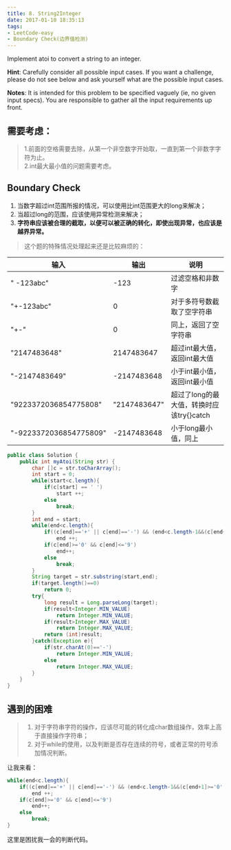 ```yaml
---
title: 8. String2Integer
date: 2017-01-10 18:35:13
tags:
- LeetCode-easy
- Boundary Check(边界值检测)
---
```


Implement atoi to convert a string to an integer.

**Hint**: Carefully consider all possible input cases. If you want a challenge, please do not see below and ask yourself what are the possible input cases.

**Notes**: It is intended for this problem to be specified vaguely (ie, no given input specs). You are responsible to gather all the input requirements up front.

<!--more-->

## 需要考虑：
>1.前面的空格需要去除，从第一个非空数字开始取，一直到第一个非数字字符为止。<br>
>2.int最大最小值的问题需要考虑。

## Boundary Check

1. 当数字超过int范围所报的情况，可以使用比int范围更大的long来解决；
2. 当超过long的范围，应该使用异常检测来解决；
3. **字符串应该被合理的截取，以便可以被正确的转化，即使出现异常，也应该是越界异常。**

>这个题的特殊情况处理起来还是比较麻烦的：

输入 | 输出 | 说明 
------------ | ------------- | ------------- |
"   -123abc" | -123 | 过滤空格和非数字 |
"+-123abc" | 0 | 对于多符号数截取了空字符串 |
"+-" | 0 | 同上，返回了空字符串 |
"2147483648" | 2147483647 | 超过int最大值，返回int最大值 |
"-2147483649" |  -2147483648 | 小于int最小值，返回int最小值 |
"9223372036854775808" | "2147483647" | 超过了long的最大值，转换时应该try{}catch |
"-9223372036854775809" |-2147483648 | 小于long最小值，同上 |

```java
public class Solution {
    public int myAtoi(String str) {
        char []c = str.toCharArray();
        int start = 0;
        while(start<c.length){
            if(c[start] == ' ')
                start ++;
            else
                break;
        }
        int end = start;
        while(end<c.length){
            if((c[end]=='+' || c[end]=='-') && (end<c.length-1&&(c[end+1]>='0' && c[end+1]<='9')))
                end ++;
            if(c[end]>='0' && c[end]<='9')
                end++;
            else
                break;
        }
        String target = str.substring(start,end);
        if(target.length()==0)
            return 0;
        try{
            long result = Long.parseLong(target);
            if(result<Integer.MIN_VALUE)
                return Integer.MIN_VALUE;
            if(result>Integer.MAX_VALUE)
                return Integer.MAX_VALUE;
            return (int)result;
        }catch(Exception e){
            if(str.charAt(0)=='-')
                return Integer.MIN_VALUE;
            else
                return Integer.MAX_VALUE;
        }
    }
}
```

## 遇到的困难

>1. 对于字符串字符的操作，应该尽可能的转化成char数组操作，效率上高于直接操作字符串；
>2. 对于while的使用，以及判断是否存在连续的符号，或者正常的符号添加情况判断。

让我来看：

```java
while(end<c.length){
    if((c[end]=='+' || c[end]=='-') && (end<c.length-1&&(c[end+1]>='0' && c[end+1]<='9')))
        end ++;
    if(c[end]>='0' && c[end]<='9')
        end++;
    else
        break;
}
```
这里是困扰我一会的判断代码。